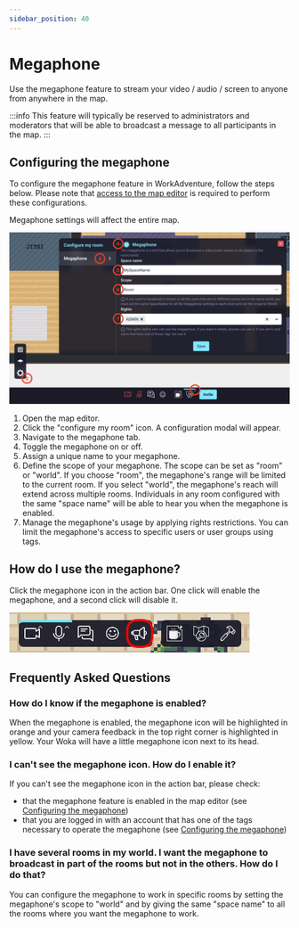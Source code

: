```yaml
---
sidebar_position: 40
---
```


# Megaphone

Use the megaphone feature to stream your video / audio / screen to anyone from anywhere in the map.

:::info
This feature will typically be reserved to administrators and moderators that will be able to broadcast a message
to all participants in the map.
:::

## Configuring the megaphone

To configure the megaphone feature in WorkAdventure, follow the steps below.
Please note that [access to the map editor](index.md) is required to perform these configurations.

Megaphone settings will affect the entire map.

![](../images/editor/megaphone_general.png)

1. Open the map editor.
2. Click the "configure my room" icon. A configuration modal will appear.
3. Navigate to the megaphone tab.
4. Toggle the megaphone on or off.
5. Assign a unique name to your megaphone.
6. Define the scope of your megaphone. The scope can be set as "room" or "world". If you choose "room", the megaphone's range will be limited to the current room. If you select "world", the megaphone's reach will extend across multiple rooms. Individuals in any room configured with the same "space name" will be able to hear you when the megaphone is enabled.
7. Manage the megaphone's usage by applying rights restrictions. You can limit the megaphone's access to specific users or user groups using tags.

## How do I use the megaphone?

Click the megaphone icon in the action bar.
One click will enable the megaphone, and a second click will disable it.

![](../images/editor/megaphone-icon.png)

## Frequently Asked Questions

### How do I know if the megaphone is enabled?

When the megaphone is enabled, the megaphone icon will be highlighted in orange and your camera feedback in the top right corner is highlighted in yellow.
Your Woka will have a little megaphone icon next to its head.

### I can't see the megaphone icon. How do I enable it?

If you can't see the megaphone icon in the action bar, please check:

- that the megaphone feature is enabled in the map editor (see [Configuring the megaphone](#content-configuring-the-megaphone))
- that you are logged in with an account that has one of the tags necessary to operate the megaphone (see [Configuring the megaphone](#content-configuring-the-megaphone))

### I have several rooms in my world. I want the megaphone to broadcast in part of the rooms but not in the others. How do I do that?

You can configure the megaphone to work in specific rooms by setting the megaphone's scope to "world" and by giving the same "space name" to all the rooms where you want the megaphone to work.
